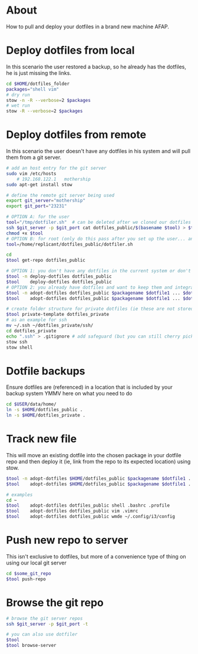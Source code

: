 # About

How to pull and deploy your dotfiles in a brand new machine AFAP.

# Deploy dotfiles from local
In this scenario the user restored a backup, so he already has the dotfiles, he is just missing the links.

```bash
cd $HOME/dotfiles_folder
packages="shell vim"
# dry run
stow -n -R --verbose=2 $packages
# wet run
stow -R --verbose=2 $packages
```

# Deploy dotfiles from remote
In this scenario the user doesn't have any dotfiles in his system and will pull them from a git server.

```bash
# add an host entry for the git server
sudo vim /etc/hosts
    # 192.168.122.1   mothership
sudo apt-get install stow

# define the remote git server being used
export git_server="mothership"
export git_port="23231"

# OPTION A: for the user
tool="/tmp/dotfiler.sh"  # can be deleted after we cloned our dotfiles
ssh $git_server -p $git_port cat dotfiles_public/$(basename $tool) > $tool
chmod +x $tool
# OPTION B: for root (only do this pass after you set up the user... and assuming that user isn't compromised!)
tool=/home/replicant/dotfiles_public/dotfiler.sh

cd
$tool get-repo dotfiles_public

# OPTION 1: you don't have any dotfiles in the current system or don't mind overwriting them
$tool -n deploy-dotfiles dotfiles_public
$tool    deploy-dotfiles dotfiles_public
# OPTION 2: you already have dotfiles and want to keep them and integrate them with the dotfiles repo (packagename can be something like `vim`, `shell`, `wmde`)
$tool -n adopt-dotfiles dotfiles_public $packagename $dotfile1 ... $dotfileN
$tool    adopt-dotfiles dotfiles_public $packagename $dotfile1 ... $dotfileN

# create folder structure for private dotfiles (ie these are not stored in the remote git server). It doesn't stow anything automatically, you have to do it manually
$tool private-template dotfiles_private
# as an example for ssh
mv ~/.ssh ~/dotfiles_private/ssh/
cd dotfiles_private
echo ".ssh" > .gitignore # add safeguard (but you can still cherry pick files to git add)
stow ssh
stow shell
```

# Dotfile backups
Ensure dotfiles are (referenced) in a location that is included by your backup system
YMMV here on what you need to do
```bash
cd $USER/data/home/
ln -s $HOME/dotfiles_public .
ln -s $HOME/dotfiles_private .
```


# Track new file
This will move an existing dotfile into the chosen package in your dotfile repo and then deploy it (ie, link from the repo to its expected location) using stow.
```bash
$tool -n adopt-dotfiles $HOME/dotfiles_public $packagename $dotfile1 ... $dotfileN
$tool    adopt-dotfiles $HOME/dotfiles_public $packagename $dotfile1 ... $dotfileN

# examples
cd ~
$tool    adopt-dotfiles dotfiles_public shell .bashrc .profile
$tool    adopt-dotfiles dotfiles_public vim .vimrc
$tool    adopt-dotfiles dotfiles_public wmde ~/.config/i3/config
```


# Push new repo to server
This isn't exclusive to dotfiles, but more of a convenience type of thing on using our local git server
```bash
cd $some_git_repo
$tool push-repo
```

# Browse the git repo
```bash
# browse the git server repos
ssh $git_server -p $git_port -t

# you can also use dotfiler
$tool
$tool browse-server
```



